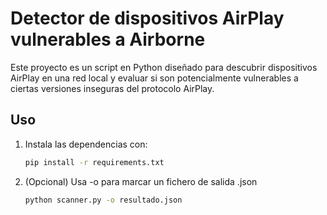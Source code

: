 # Detector de dispositivos AirPlay vulnerables a Airborne

Este proyecto es un script en Python diseñado para descubrir dispositivos AirPlay en una red local y evaluar si son potencialmente vulnerables a ciertas versiones inseguras del protocolo AirPlay.

## Uso

1. Instala las dependencias con:

   ```bash
   pip install -r requirements.txt
2. (Opcional) Usa -o para marcar un fichero de salida .json   

     ```bash
   python scanner.py -o resultado.json
